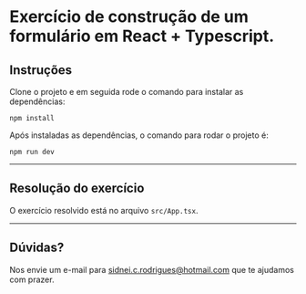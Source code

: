# Exercício de construção de um formulário em React + Typescript.

## Instruções

Clone o projeto e em seguida rode o comando para instalar as dependências:

`npm install`

Após instaladas as dependências, o comando para rodar o projeto é:

`npm run dev`

---

## Resolução do exercício

O exercício resolvido está no arquivo `src/App.tsx`.

---

## Dúvidas?
Nos envie um e-mail para sidnei.c.rodrigues@hotmail.com que te ajudamos com prazer.